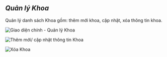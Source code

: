 ## *Quản lý Khoa*

Quản lý danh sách Khoa gồm: thêm mới khoa, cập nhật, xóa thông tin khoa.

![](https://i.imgur.com/inW6vjL.png "Giao diện chính - Quản lý Khoa")

![](https://i.imgur.com/DWXSsSM.png "Thêm mới/ cập nhật thông tin Khoa")

![](https://i.imgur.com/0gc9Ugd.png "Xóa Khoa")

